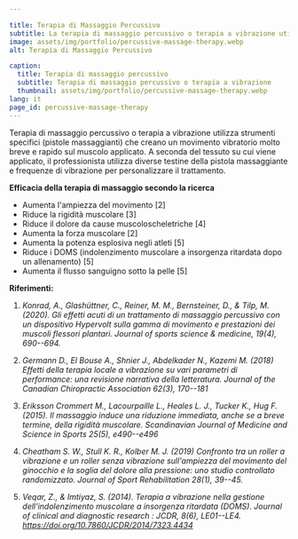 ```yaml
---

title: Terapia di Massaggio Percussivo
subtitle: La terapia di massaggio percussivo o terapia a vibrazione utilizza strumenti specifici (pistole per massaggio) che creano un movimento vibratorio molto breve e veloce sul muscolo applicato. A seconda del tessuto su cui viene applicato, il professionista utilizza diversi testine delle pistole per massaggio e frequenze di vibrazione per personalizzare il trattamento.
image: assets/img/portfolio/percussive-massage-therapy.webp
alt: Terapia di Massaggio Percussivo

caption:
  title: Terapia di massaggio percussivo
  subtitle: Terapia di massaggio percussivo o terapia a vibrazione
  thumbnail: assets/img/portfolio/percussive-massage-therapy.webp
lang: it
page_id: percussive-massage-therapy
---
```

Terapia di massaggio percussivo o terapia a vibrazione utilizza strumenti specifici (pistole massaggianti) che creano un movimento vibratorio molto breve e rapido sul muscolo applicato. A seconda del tessuto su cui viene applicato, il professionista utilizza diverse testine della pistola massaggiante e frequenze di vibrazione per personalizzare il trattamento.

**Efficacia della terapia di massaggio secondo la ricerca**
- Aumenta l'ampiezza del movimento \[2\]
- Riduce la rigidità muscolare \[3\]
- Riduce il dolore da cause muscoloscheletriche \[4\]
- Aumenta la forza muscolare \[2\]
- Aumenta la potenza esplosiva negli atleti \[5\]
- Riduce i DOMS (indolenzimento muscolare a insorgenza ritardata dopo un allenamento) \[5\]
- Aumenta il flusso sanguigno sotto la pelle \[5\]

**Riferimenti:**

1. *Konrad, A., Glashüttner, C., Reiner, M. M., Bernsteiner, D., & Tilp, M. (2020). Gli effetti acuti di un trattamento di massaggio percussivo con un dispositivo Hypervolt sulla gamma di movimento e prestazioni dei muscoli flessori plantari. Journal of sports science & medicine, 19(4), 690--694.*

2. *Germann D., El Bouse A., Shnier J., Abdelkader N., Kazemi M. (2018) Effetti della terapia locale a vibrazione su vari parametri di performance: una revisione narrativa della letteratura. Journal of the Canadian Chiropractic Association 62(3), 170--181*

3. *Eriksson Crommert M., Lacourpaille L., Heales L. J., Tucker K., Hug F. (2015). Il massaggio induce una riduzione immediata, anche se a breve termine, della rigidità muscolare. Scandinavian Journal of Medicine and Science in Sports 25(5), e490--e496*

4. *Cheatham S. W., Stull K. R., Kolber M. J. (2019) Confronto tra un roller a vibrazione e un roller senza vibrazione sull'ampiezza del movimento del ginocchio e la soglia del dolore alla pressione: uno studio controllato randomizzato. Journal of Sport Rehabilitation 28(1), 39--45.*

5. *Veqar, Z., & Imtiyaz, S. (2014). Terapia a vibrazione nella gestione dell'indolenzimento muscolare a insorgenza ritardata (DOMS). Journal of clinical and diagnostic research : JCDR, 8(6), LE01--LE4. https://doi.org/10.7860/JCDR/2014/7323.4434*